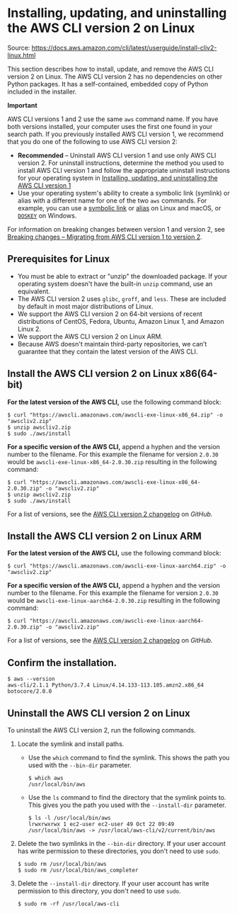 # Installing, updating, and uninstalling the AWS CLI version 2 on Linux

Source: https://docs.aws.amazon.com/cli/latest/userguide/install-cliv2-linux.html

This section describes how to install, update, and remove the AWS CLI version 2 on Linux. The AWS CLI version 2 has no dependencies on other Python packages. It has a self-contained, embedded copy of Python included in the installer.

**Important**

AWS CLI versions 1 and 2 use the same `aws` command name. If you have both versions installed, your computer uses the first one found in your search path. If you previously installed AWS CLI version 1, we recommend that you do one of the following to use AWS CLI version 2:

- **Recommended** – Uninstall AWS CLI version 1 and use only AWS CLI version 2. For uninstall instructions, determine the method you used to install AWS CLI version 1 and follow the appropriate uninstall instructions for your operating system in [Installing, updating, and uninstalling the AWS CLI version 1](https://docs.aws.amazon.com/cli/latest/userguide/install-cliv1.html)
- Use your operating system's ability to create a symbolic link (symlink) or alias with a different name for one of the two `aws` commands. For example, you can use a [symbolic link](https://www.linux.com/tutorials/understanding-linux-links/) or [alias](https://www.linux.com/tutorials/aliases-diy-shell-commands/) on Linux and macOS, or [`DOSKEY`](https://docs.microsoft.com/en-us/windows-server/administration/windows-commands/doskey) on Windows.

For information on breaking changes between version 1 and version 2, see [Breaking changes – Migrating from AWS CLI version 1 to version 2](https://docs.aws.amazon.com/cli/latest/userguide/cliv2-migration.html).

## Prerequisites for Linux

- You must be able to extract or "unzip" the downloaded package. If your operating system doesn't have the built-in `unzip` command, use an equivalent.
- The AWS CLI version 2 uses `glibc`, `groff`, and `less`. These are included by default in most major distributions of Linux.
- We support the AWS CLI version 2 on 64-bit versions of recent distributions of CentOS, Fedora, Ubuntu, Amazon Linux 1, and Amazon Linux 2.
- We support the AWS CLI version 2 on Linux ARM.
- Because AWS doesn't maintain third-party repositories, we can’t guarantee that they contain the latest version of the AWS CLI.

## Install the AWS CLI version 2 on Linux x86(64-bit)

**For the latest version of the AWS CLI,** use the following command block:

```shell
$ curl "https://awscli.amazonaws.com/awscli-exe-linux-x86_64.zip" -o "awscliv2.zip"
$ unzip awscliv2.zip
$ sudo ./aws/install
```

**For a specific version of the AWS CLI,** append a hyphen and the version number to the filename. For this example the filename for version `2.0.30` would be `awscli-exe-linux-x86_64-2.0.30.zip` resulting in the following command:

```shell
$ curl "https://awscli.amazonaws.com/awscli-exe-linux-x86_64-2.0.30.zip" -o "awscliv2.zip"
$ unzip awscliv2.zip
$ sudo ./aws/install
```

For a list of versions, see the [AWS CLI version 2 changelog](https://github.com/aws/aws-cli/blob/v2/CHANGELOG.rst) on *GitHub*.

## Install the AWS CLI version 2 on Linux ARM

**For the latest version of the AWS CLI,** use the following command block:

```shell
$ curl "https://awscli.amazonaws.com/awscli-exe-linux-aarch64.zip" -o "awscliv2.zip"
```

**For a specific version of the AWS CLI,** append a hyphen and the version number to the filename. For this example the filename for version `2.0.30` would be `awscli-exe-linux-aarch64-2.0.30.zip` resulting in the following command:

```shell
$ curl "https://awscli.amazonaws.com/awscli-exe-linux-aarch64-2.0.30.zip" -o "awscliv2.zip"
```

For a list of versions, see the [AWS CLI version 2 changelog](https://github.com/aws/aws-cli/blob/v2/CHANGELOG.rst) on *GitHub*.

## Confirm the installation.

```shell
$ aws --version
aws-cli/2.1.1 Python/3.7.4 Linux/4.14.133-113.105.amzn2.x86_64 botocore/2.0.0
```

## Uninstall the AWS CLI version 2 on Linux

To uninstall the AWS CLI version 2, run the following commands.

1. Locate the symlink and install paths.

   - Use the `which` command to find the symlink. This shows the path you used with the `--bin-dir` parameter.

     ```shell
     $ which aws
     /usr/local/bin/aws
     ```

   - Use the `ls` command to find the directory that the symlink points to. This gives you the path you used with the `--install-dir` parameter.

     ```shell
     $ ls -l /usr/local/bin/aws
     lrwxrwxrwx 1 ec2-user ec2-user 49 Oct 22 09:49 /usr/local/bin/aws -> /usr/local/aws-cli/v2/current/bin/aws
     ```

2. Delete the two symlinks in the `--bin-dir` directory. If your user account has write permission to these directories, you don't need to use `sudo`.

   ```shell
   $ sudo rm /usr/local/bin/aws
   $ sudo rm /usr/local/bin/aws_completer
   ```

3. Delete the `--install-dir` directory. If your user account has write permission to this directory, you don't need to use `sudo`.

   ```shell
   $ sudo rm -rf /usr/local/aws-cli
   ```

